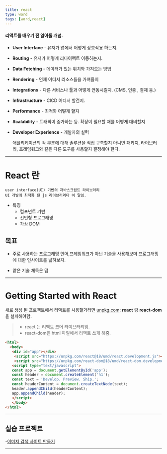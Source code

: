 ```yaml
---
title: react
type: word
tags: [word,react] 
---
```

#### 리액트를 배우기 전 알아둘 개념.

- **User Interface** - 유저가 앱에서 어떻게 상호작용 하는지.
- **Routing** - 유저가 어떻게 리다이렉트 이동하는지.
- **Data Fetching** - 데이터가 있는 위치와 가져오는 방법
- **Rendering** - 언제 어디서 리소스들을 가져올지
- **Integrations** - 다른 서비스나 툴과 어떻게 연동시킬지. (CMS, 인증 , 결제 등.) 
- **Infrastructure** - CICD 어디서 할건지.
- **Performance** - 최적화 어떻게 할지
- **Scalability** - 트래픽이 증가하는 등. 확장이 필요할 때를 어떻게 대비할지
- **Developer Experience** - 개발자의 실력

	애플리케이션의 각 부분에 대해 솔루션을 직접 구축할지 아니면 
	패키지, 라이브러리, 프레임워크와 같은 다른 도구를 사용할지 결정해야 한다.

---

# React 란

	user interface(UI) 기반의 자바스크립트 라이브러리
	UI 개발에 최적화 된 js 라이브러리다 이 말임.



- 특징
    - 컴포넌트 기반
    - 선언형 프로그래밍
    - 가상 DOM

## 목표

- 주로 사용하는 프로그래밍 언어,프레임워크가 아닌 기술을 사용해보며
프로그래밍에 대한 인사이트를 넓혀보자.

- 얕은 기술 체득은 덤

---


# Getting Started with React




새로 생성 된 프로젝트에서 리액트를 사용할거라면 [unpkg.com](https://unpkg.com/):
**react** 랑 **react-dom** 을 설치해야함.
>- react 는 리액트 코어 라이브러리임.
>- react-dom은 html 파일에서 리액트 쓰게 해줌.

```html
<html>
  <body>
   <div id="app"></div>
    <script src="https://unpkg.com/react@18/umd/react.development.js"></script>
    <script src="https://unpkg.com/react-dom@18/umd/react-dom.development.js"> </script>
   <script type="text/javascript">
   const app = document.getElementById('app');
   const header = document.createElement('h1');
   const text = 'Develop. Preview. Ship.';
   const headerContent = document.createTextNode(text);
   header.appendChild(headerContent);
   app.appendChild(header);
   </script>
   </body>
</html>
```

---


## 실습 프로젝트
-[이미지 검색 사이트 만들기](https://github.com/ruukr8080/React-Basic)

---